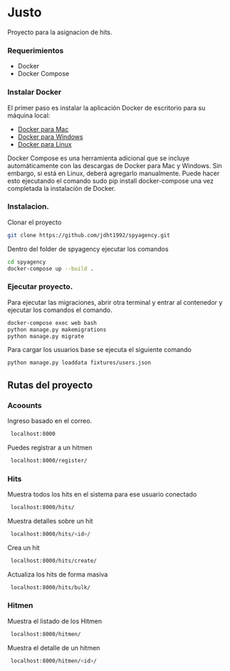 # Justo
Proyecto para la asignacion de hits.

 ### Requerimientos
 - Docker
 - Docker Compose
 

 ### Instalar Docker
 El primer paso es instalar la aplicación Docker de escritorio para su máquina local:
 - [Docker para Mac](https://docs.docker.com/docker-for-mac/install/)
 - [Docker para Windows](https://docs.docker.com/docker-for-windows/install/)
 - [Docker para Linux](https://docs.docker.com/engine/install/#server)

 Docker Compose es una herramienta adicional que se incluye automáticamente con las descargas de Docker para Mac y Windows. Sin embargo, si está en Linux, deberá agregarlo manualmente. Puede hacer esto ejecutando el comando sudo pip install docker-compose una vez completada la instalación de Docker.


### Instalacion.

Clonar el proyecto
```sh
git clone https://github.com/jdht1992/spyagency.git
```

Dentro del folder de spyagency ejecutar los comandos
```sh
cd spyagency
docker-compose up --build .
```

### Ejecutar proyecto.

Para ejecutar las migraciones, abrir otra terminal y entrar al contenedor y ejecutar los comandos el comando.
```sh
docker-compose exec web bash 
python manage.py makemigrations
python manage.py migrate
```
Para cargar los usuarios base se ejecuta el siguiente comando
```sh
python manage.py loaddata fixtures/users.json
```

## Rutas del proyecto
### Acoounts

Ingreso basado en el correo.
```sh
 localhost:8000
```
Puedes registrar a un hitmen
```sh
 localhost:8000/register/
```
### Hits
Muestra todos los hits en el sistema para ese usuario conectado
```sh
 localhost:8000/hits/
```
Muestra detalles sobre un hit
```sh
 localhost:8000/hits/<id>/
```
Crea un hit
```sh
 localhost:8000/hits/create/
```
Actualiza los hits de forma masiva
```sh
 localhost:8000/hits/bulk/
```

### Hitmen
Muestra el listado de los Hitmen
```sh
 localhost:8000/hitmen/
```
Muestra el detalle de un hitmen
```sh
 localhost:8000/hitmen/<id>/
```
